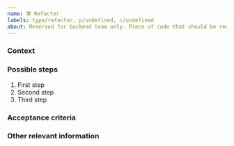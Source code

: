 ```yaml
---
name: 🛠️ Refactor
labels: type/refactor, p/undefined, c/undefined
about: Reserved for backend team only. Piece of code that should be rewritten to improve some of its characteristics (legibility, better responsibility definition, less complexity etc).
---
```


### Context
<!-- REQUIRED -->
<!-- Small description on what this refactor is about and why it's needed -->
<!-- Link dependent/related issues if any -->

### Possible steps
<!-- OPTIONAL, delete if not necessary -->
<!-- Detail its refactoring steps -->

1. First step
2. Second step
3. Third step

### Acceptance criteria
<!-- REQUIRED -->
<!-- What is the outcome that would define this feature as done? -->
<!-- User story or straightforward description about done implementation -->

### Other relevant information
<!-- OPTIONAL, delete if not necessary -->
<!-- Logs, discussions, technical references -->
